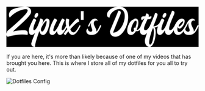 ![Zipux's Dotfiles](https://github.com/ImZipux/Dotfiles/blob/f895f7909356109f294a315d8c8a3e7fb86662ab/previews/zipuxs_dotfiles.png)

If you are here, it's more than likely because of one of my videos that has brought you here. This is where I store all of my dotfiles for you all to try out.

![Dotfiles Config](https://github.com/ImZipux/Zipuxs-Dotfiles/blob/51d5237a89ee86d6ea6a9c9a7bbc515dc1dcfead/previews/dotfiles_config.png)
